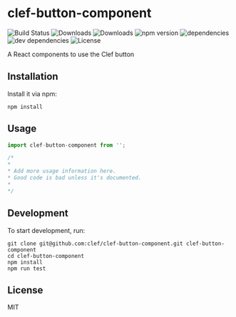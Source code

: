 # clef-button-component

![Build Status](https://img.shields.io/travis/clef/clef-button-component.svg)
![Downloads](https://img.shields.io/npm/dm/.svg)
![Downloads](https://img.shields.io/npm/dt/.svg)
![npm version](https://img.shields.io/npm/v/.svg)
![dependencies](https://img.shields.io/david/clef/clef-button-component.svg)
![dev dependencies](https://img.shields.io/david/dev/clef/clef-button-component.svg)
![License](https://img.shields.io/github/license/clef/clef-button-component.svg)

A React components to use the Clef button

## Installation

Install it via npm:

```shell
npm install 
```

## Usage

```javascript
import clef-button-component from '';

/*
*
* Add more usage information here.
* Good code is bad unless it's documented.
*
*/
```

## Development

To start development, run:

```shell
git clone git@github.com:clef/clef-button-component.git clef-button-component
cd clef-button-component
npm install
npm run test
```


## License

MIT

